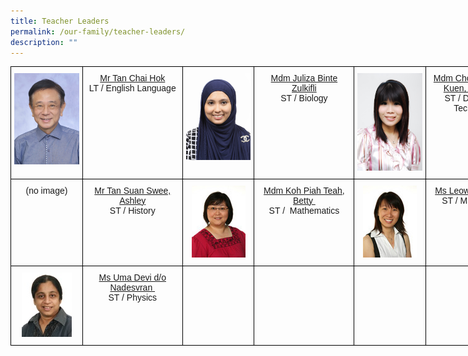 ```yaml
---
title: Teacher Leaders
permalink: /our-family/teacher-leaders/
description: ""
---
```


<style type="text/css">
.tg  {border-collapse:collapse;border-spacing:0;}
.tg td{border-color:black;border-style:solid;border-width:1px;font-family:Arial, sans-serif;font-size:14px;
  overflow:hidden;padding:10px 5px;word-break:normal;}
.tg th{border-color:black;border-style:solid;border-width:1px;font-family:Arial, sans-serif;font-size:14px;
  font-weight:normal;overflow:hidden;padding:10px 5px;word-break:normal;}
.tg .tg-baqh{text-align:center;vertical-align:top}
.tg .tg-0lax{text-align:left;vertical-align:top}
</style>
<table class="tg" style="undefined;table-layout: fixed; width: 825px">
<colgroup>
<col style="width: 115px">
<col style="width: 160px">
<col style="width: 115px">
<col style="width: 160px">
<col style="width: 115px">
<col style="width: 160px">
</colgroup>
<tbody>
  <tr>
		<td class="tg-0lax"><center><img src="/images/tl1.jpg"></center></td>
		<td class="tg-baqh"><center><a href="mailto:TAN_Chai_Hok@schools.gov.sg" target="">Mr Tan Chai Hok</a><br>LT /&nbsp;English Language</center></td>
    <td class="tg-0lax"><center><img src="/images/tl2.jpeg"></center></td>
    <td class="tg-baqh"><center><a href="mailto:juliza_zulkifli@schools.gov.sg" target="">Mdm&nbsp;Juliza Binte Zulkifli</a><br>ST / Biology</center></td>
    <td class="tg-0lax"><center><img src="/images/tl3.jpeg"></center></td>
    <td class="tg-baqh"><center><a href="mailto:foon_lai_kuen@schools.gov.sg" target="">Mdm Chong-Foon Lai Kuen, Christabel</a><br />ST / Design and Technology</center></td>
  </tr>
 <tr>
		<td class="tg-0lax"><center>(no image)</center></td>
		<td class="tg-baqh"><center><a href="mailto:tan_suan_swee_ashley@schools.gov.sg" target="">Mr Tan Suan Swee, Ashley</a><br />ST / History</center></td>
    <td class="tg-0lax"><center><img src="/images/tl5.jpeg"></center></td>
    <td class="tg-baqh"><center><a href="mailto:koh_piah_teah@schools.gov.sg" target="">Mdm Koh Piah Teah, Betty&nbsp;</a><br />ST / &nbsp;Mathematics</center></td>
    <td class="tg-0lax"><center><img src="/images/tl6.jpeg"></center></td>
    <td class="tg-baqh"><center><a href="mailto:leow_swee_khim@schools.gov.sg" target="">Ms Leow Swee Khim</a><br />ST / Mathematics</center></td>
  </tr>
 <tr>
		<td class="tg-0lax"><center><img src="/images/tl7.jpeg"></center></td>
		<td class="tg-baqh"><center><a href="mailto:uma_devi_nadesvaran@schools.gov.sg" target="">Ms Uma Devi d/o Nadesvran&nbsp;</a><br />ST / Physics</center></td>
    <td class="tg-0lax"><center></center></td>
    <td class="tg-baqh"><center></center></td>
    <td class="tg-0lax"><center></center></td>
    <td class="tg-baqh"><center></center></td>
	</tr>
</tbody>
</table>